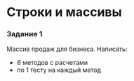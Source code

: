 # Строки и массивы

### Задание 1

Массив продаж для бизнеса. Написать: 
- 6 методов с расчетами
- по 1 тесту на каждый метод
